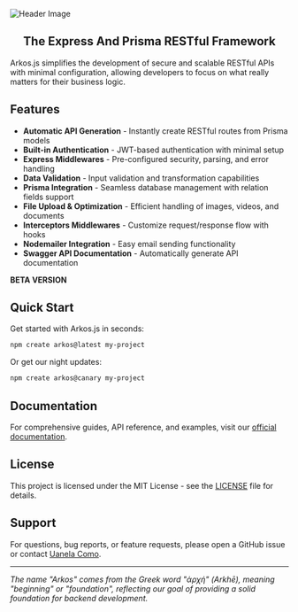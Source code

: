 ![Header Image](https://www.arkosjs.com/img/arkos-readme-header.webp?v=2)

<div align="center">
<h2>The Express And Prisma RESTful Framework</h2>
</div>

Arkos.js simplifies the development of secure and scalable RESTful APIs with minimal configuration, allowing developers to focus on what really matters for their business logic.

## Features

- **Automatic API Generation** - Instantly create RESTful routes from Prisma models
- **Built-in Authentication** - JWT-based authentication with minimal setup
- **Express Middlewares** - Pre-configured security, parsing, and error handling
- **Data Validation** - Input validation and transformation capabilities
- **Prisma Integration** - Seamless database management with relation fields support
- **File Upload & Optimization** - Efficient handling of images, videos, and documents
- **Interceptors Middlewares** - Customize request/response flow with hooks
- **Nodemailer Integration** - Easy email sending functionality
- **Swagger API Documentation** - Automatically generate API documentation

**BETA VERSION**

## Quick Start

Get started with Arkos.js in seconds:

```bash
npm create arkos@latest my-project
```

Or get our night updates:

```bash
npm create arkos@canary my-project
```

## Documentation

For comprehensive guides, API reference, and examples, visit our [official documentation](https://arkosjs.com/docs/intro).

## License

This project is licensed under the MIT License - see the [LICENSE](LICENSE) file for details.

## Support

For questions, bug reports, or feature requests, please open a GitHub issue or contact [Uanela Como](mailto:uanelaluiswayne@gmail.com).

---

_The name "Arkos" comes from the Greek word "ἀρχή" (Arkhē), meaning "beginning" or "foundation", reflecting our goal of providing a solid foundation for backend development._
